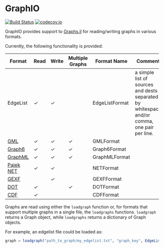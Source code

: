 # GraphIO

[![Build Status](https://github.com/JuliaGraphs/GraphIO.jl/workflows/CI/badge.svg)](https://github.com/JuliaGraphs/GraphIO.jl/actions?query=workflow%3ACI+branch%3Amaster)
[![codecov.io](http://codecov.io/github/JuliaGraphs/GraphIO.jl/coverage.svg?branch=master)](http://codecov.io/github/JuliaGraphs/GraphIO.jl?branch=master)

GraphIO provides support to [Graphs.jl](https://github.com/JuliaGraphs/Graphs.jl) for reading/writing graphs in various formats.

Currently, the following functionality is provided:

Format        | Read | Write | Multiple Graphs| Format Name  | Comment  |
--------------|------|-------|----------------|--------------|----------|
EdgeList      |   ✓  |  ✓    |                |EdgeListFormat| a simple list of sources and dests separated by whitespace and/or comma, one pair per line. |
[GML]         |   ✓  |  ✓    | ✓              |GMLFormat     |
[Graph6]      |   ✓  |  ✓    | ✓              |Graph6Format  |
[GraphML]     |   ✓  |  ✓    | ✓              |GraphMLFormat |
[Pajek NET]   |   ✓  |  ✓    |                |NETFormat     |
[GEXF]        |      |  ✓    |                |GEXFFormat    |
[DOT]         |   ✓  |       | ✓              |DOTFormat     |
[CDF]         |   ✓  |       |                |CDFFormat     |


Graphs are read using either the `loadgraph` function or, for formats that support multiple graphs in a single file,
the `loadgraphs` functions. `loadgraph` returns a Graph object, while `loadgraphs` returns a dictionary of Graph objects.

For example, an edgelist file could be loaded as:

```julia
graph = loadgraph("path_to_graph/my_edgelist.txt", "graph_key", EdgeListFormat())
``` 

[CDF]: http://www2.ee.washington.edu/research/pstca/formats/cdf.txt
[GML]: https://en.wikipedia.org/wiki/Graph_Modelling_Language
[Graph6]: https://users.cecs.anu.edu.au/~bdm/data/formats.html
[GraphML]: https://en.wikipedia.org/wiki/GraphML
[Pajek NET]: https://gephi.org/users/supported-graph-formats/pajek-net-format/
[GEXF]: https://gephi.org/gexf/format/
[DOT]: https://en.wikipedia.org/wiki/DOT_(graph_description_language)
